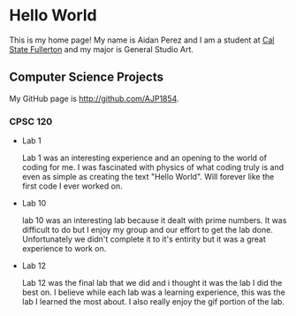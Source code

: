 # Hello World

This is my home page! My name is Aidan Perez and I am a student at [Cal State Fullerton](http://www.fullerton.edu/) and my major is General Studio Art.

## Computer Science Projects

My GitHub page is http://github.com/AJP1854.

### CPSC 120

* Lab 1

    Lab 1 was an interesting experience and an opening to the world of coding for me. I was fascinated with physics of what coding truly is and even as simple as creating the text "Hello World". Will forever like the first code I ever worked on.

* Lab 10

    lab 10 was an interesting lab because it dealt with prime numbers. It was difficult to do but I enjoy my group and our effort to get the lab done. Unfortunately we didn't complete it to it's entirity but it was a great experience to work on.

* Lab 12

    Lab 12 was the final lab that we did and i thought it was the lab I did the best on. I believe while each lab was a learning experience, this was the lab I learned the most about. I also really enjoy the gif portion of the lab.
